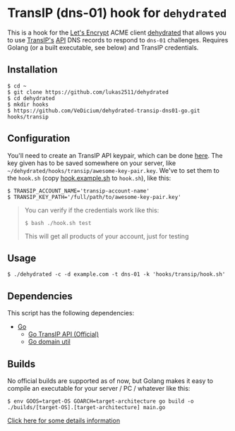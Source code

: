 # TransIP (dns-01) hook for `dehydrated`

This is a hook for the [Let's Encrypt](https://letsencrypt.org/) ACME client [dehydrated](https://github.com/lukas2511/dehydrated) that allows you to use [TransIP's](https://www.transip.nl/) [API](https://api.transip.nl/rest/docs.html#introduction) DNS records to respond to `dns-01` challenges. Requires Golang (or a built executable, see below) and TransIP credentials.

## Installation

```
$ cd ~
$ git clone https://github.com/lukas2511/dehydrated
$ cd dehydrated
$ mkdir hooks
$ https://github.com/VeDicium/dehydrated-transip-dns01-go.git hooks/transip
```

## Configuration

You'll need to create an TransIP API keypair, which can be done [here](https://www.transip.nl/cp/account/api/). The key given has to be saved somewhere on your server, like `~/dehydrated/hooks/transip/awesome-key-pair.key`. We've to set them to the `hook.sh` (copy [hook.example.sh](vedicium/dehydrated-transip-dns01-go/hook.example.sh) to `hook.sh`), like this:

```
$ TRANSIP_ACCOUNT_NAME='transip-account-name'
$ TRANSIP_KEY_PATH='/full/path/to/awesome-key-pair.key'
```

> You can verify if the credentials work like this:
>
> ```
> $ bash ./hook.sh test
> ```
>
> This will get all products of your account, just for testing


## Usage

```
$ ./dehydrated -c -d example.com -t dns-01 -k 'hooks/transip/hook.sh'
```

## Dependencies
This script has the following dependencies:
- [Go](https://golang.org)
  - [Go TransIP API (Official)](https://github.com/transip/gotransip)
  - [Go domain util](https://github.com/bobesa/go-domain-util)

## Builds
No official builds are supported as of now, but Golang makes it easy to compile an executable for your server / PC / whatever like this:

```
$ env GOOS=target-OS GOARCH=target-architecture go build -o ./builds/[target-OS].[target-architecture] main.go
```

[Click here for some details information](https://www.digitalocean.com/community/tutorials/how-to-build-go-executables-for-multiple-platforms-on-ubuntu-16-04#step-4-%E2%80%94-building-executables-for-different-architectures)
